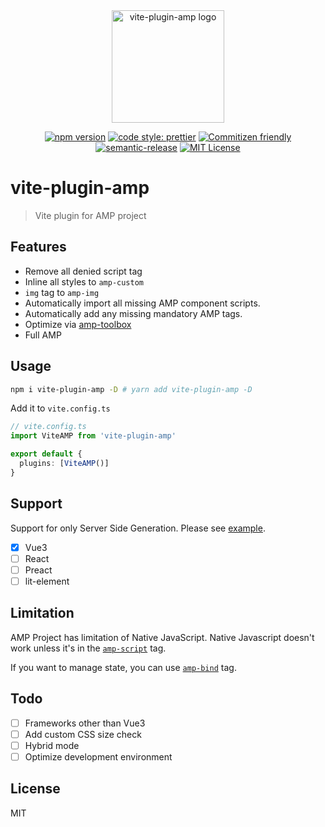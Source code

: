 <div align="center">
  <img width="180" src="https://res.cloudinary.com/dz3vsv9pg/image/upload/v1615115327/vite-plugin-amp/logo.png" alt="vite-plugin-amp logo">

[![npm version](https://img.shields.io/npm/v/vite-plugin-amp.svg?style=flat)](https://www.npmjs.com/package/file-select-dialog)
[![code style: prettier](https://img.shields.io/badge/code_style-prettier-ff69b4.svg?style=flat)](https://github.com/prettier/prettier)
[![Commitizen friendly](https://img.shields.io/badge/commitizen-friendly-brightgreen.svg)](http://commitizen.github.io/cz-cli/)
[![semantic-release](https://img.shields.io/badge/%20%20%F0%9F%93%A6%F0%9F%9A%80-semantic--release-e10079.svg)](https://github.com/semantic-release/semantic-release)
[![MIT License](https://img.shields.io/npm/l/file-select-dialog?color=blue&registry_uri=https%3A%2F%2Fregistry.npmjs.com)](https://github.com/TomokiMiyauci/blog/blob/master/LICENSE)

</div>

# vite-plugin-amp

> Vite plugin for AMP project

## Features

- Remove all denied script tag
- Inline all styles to `amp-custom`
- `img` tag to `amp-img`
- Automatically import all missing AMP component scripts.
- Automatically add any missing mandatory AMP tags.
- Optimize via [amp-toolbox](https://github.com/ampproject/amp-toolbox/tree/master/packages/optimizer)
- Full AMP

## Usage

```bash
npm i vite-plugin-amp -D # yarn add vite-plugin-amp -D
```

Add it to `vite.config.ts`

```ts:vite.config.ts
// vite.config.ts
import ViteAMP from 'vite-plugin-amp'

export default {
  plugins: [ViteAMP()]
}
```

## Support

Support for only Server Side Generation.
Please see [example](https://github.com/TomokiMiyauci/vite-plugin-amp/tree/main/example).

- [x] Vue3
- [ ] React
- [ ] Preact
- [ ] lit-element

## Limitation

AMP Project has limitation of Native JavaScript.
Native Javascript doesn't work unless it's in the [`amp-script`](https://amp.dev/ja/documentation/components/amp-script/?format=websites) tag.

If you want to manage state, you can use [`amp-bind`](https://amp.dev/ja/documentation/components/amp-bind/) tag.

## Todo

- [ ] Frameworks other than Vue3
- [ ] Add custom CSS size check
- [ ] Hybrid mode
- [ ] Optimize development environment

## License

MIT
